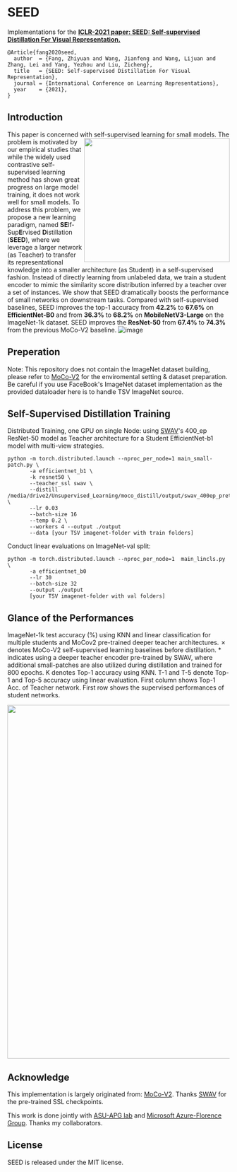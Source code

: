 # SEED

Implementations for the [__ICLR-2021 paper: SEED: Self-supervised Distillation For Visual Representation.__](https://arxiv.org/pdf/2101.04731.pdf) 
```
@Article{fang2020seed,
  author  = {Fang, Zhiyuan and Wang, Jianfeng and Wang, Lijuan and Zhang, Lei and Yang, Yezhou and Liu, Zicheng},
  title   = {SEED: Self-supervised Distillation For Visual Representation},
  journal = {International Conference on Learning Representations},
  year    = {2021},
}
```

## Introduction

This paper is concerned with self-supervised learning for small models. <img src="https://user-images.githubusercontent.com/17426159/126873068-ce5ebdce-d821-4a9c-9d94-52585039261e.png" width="330" height="280" align="right"> 
 The 
problem is motivated by our empirical studies that while the widely used contrastive
self-supervised learning method has shown great progress on large model training, 
it does not work well for small models. To address this problem, we propose a
new learning paradigm, named **SE**lf-Sup**E**rvised **D**istillation (**SEED**), where we
leverage a larger network (as Teacher) to transfer its representational knowledge
into a smaller architecture (as Student) in a self-supervised fashion. Instead of
directly learning from unlabeled data, we train a student encoder to mimic the
similarity score distribution inferred by a teacher over a set of instances. We show
that SEED dramatically boosts the performance of small networks on downstream
tasks. Compared with self-supervised baselines, SEED improves the top-1 accuracy
from **42.2%** to **67.6%** on **EfficientNet-B0** and from **36.3%** to **68.2%** on **MobileNetV3-Large** on the ImageNet-1k dataset.
SEED improves the **ResNet-50** from **67.4%** to **74.3%** from the previous MoCo-V2 baseline.
![image](https://user-images.githubusercontent.com/17426159/126872552-a2873b52-a901-435a-a6cc-b8bc1a4e3248.png)

## Preperation
Note: This repository does not contain the ImageNet dataset building, please refer to [MoCo-V2](https://github.com/facebookresearch/moco) for the enviromental setting & dataset preparation. Be careful if you use FaceBook's ImageNet dataset implementation as the provided dataloader here is to handle TSV ImageNet source.

## Self-Supervised Distillation Training

Distributed Training, one GPU on single Node: using [SWAV](https://github.com/facebookresearch/swav)'s 400_ep ResNet-50 model as Teacher architecture for a Student EfficientNet-b1 model with multi-view strategies. 
```
python -m torch.distributed.launch --nproc_per_node=1 main_small-patch.py \
       -a efficientnet_b1 \
       -k resnet50 \
       --teacher_ssl swav \
       --distill /media/drive2/Unsupervised_Learning/moco_distill/output/swav_400ep_pretrain.pth.tar \
       --lr 0.03 
       --batch-size 16 
       --temp 0.2 \
       --workers 4 --output ./output 
       --data [your TSV imagenet-folder with train folders]
```

Conduct linear evaluations on ImageNet-val split:
```
python -m torch.distributed.launch --nproc_per_node=1  main_lincls.py \
       -a efficientnet_b0 
       --lr 30 
       --batch-size 32 
       --output ./output 
       [your TSV imagenet-folder with val folders]
```

## Glance of the Performances
ImageNet-1k test accuracy (%) using KNN and linear classification for multiple students and MoCov2 pre-trained deeper teacher architectures. ✗ denotes MoCo-V2 self-supervised learning baselines before
distillation. * indicates using a deeper teacher encoder pre-trained by SWAV, where additional small-patches are
also utilized during distillation and trained for 800 epochs. K denotes Top-1 accuracy using KNN. T-1 and T-5
denote Top-1 and Top-5 accuracy using linear evaluation. First column shows Top-1 Acc. of Teacher network.
First row shows the supervised performances of student networks.
<p align="center">
<img src="https://user-images.githubusercontent.com/17426159/126873030-918a61f0-8cba-4954-a501-ec553dae07a6.png" width="800" align="center"> 
</p>

## Acknowledge
This implementation is largely originated from: [MoCo-V2](https://github.com/facebookresearch/moco).
Thanks [SWAV](https://github.com/facebookresearch/swav) for the pre-trained SSL checkpoints.

This work is done jointly with [ASU-APG lab](https://yezhouyang.engineering.asu.edu/) and [Microsoft Azure-Florence Group](https://www.microsoft.com/en-us/research/project/azure-florence-vision-and-language). Thanks my collaborators.

## License
SEED is released under the MIT license. 
